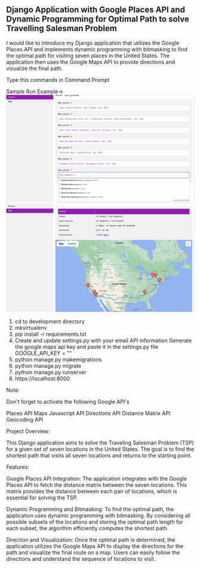 
## Django Application with Google Places API and Dynamic Programming for Optimal Path to solve Travelling Salesman Problem


I would like to introduce my Django application that utilizes the Google Places API and implements dynamic programming with bitmasking to find the optimal path for visiting seven places in the United States. The application then uses the Google Maps API to provide directions and visualize the final path.

Type this commands in Command Prompt

Sample Run Example->
<img src="https://github.com/parthjain99/Travelling-Salesman-Problem-Frontend/blob/main/Place.png"> </img>
<img src="https://github.com/parthjain99/Travelling-Salesman-Problem-Frontend/blob/main/Output.png"> </img>



1) cd to development directory
2) mkvirtualenv 
5) pip install -r requirements.txt
6) Create and update settings.py with your email API information
Generate the google maps api key and paste it in the settings.py file
GOOGLE_API_KEY = ""
7) python manage.py makemigrations
8) python manage.py migrate
9) python manage.py runserver
10) https://localhost:8000  

Note: 

Don't forget to activate the following Google API's

Places API
Maps Javascript API
Directions API
Distance Matrix API
Geocoding API

Project Overview:

This Django application aims to solve the Traveling Salesman Problem (TSP) for a given set of seven locations in the United States. The goal is to find the shortest path that visits all seven locations and returns to the starting point.

Features:

Google Places API Integration: The application integrates with the Google Places API to fetch the distance matrix between the seven locations. This matrix provides the distance between each pair of locations, which is essential for solving the TSP.

Dynamic Programming and Bitmasking: To find the optimal path, the application uses dynamic programming with bitmasking. By considering all possible subsets of the locations and storing the optimal path length for each subset, the algorithm efficiently computes the shortest path.

Direction and Visualization: Once the optimal path is determined, the application utilizes the Google Maps API to display the directions for the path and visualize the final route on a map. Users can easily follow the directions and understand the sequence of locations to visit.
